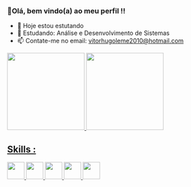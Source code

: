 ### 👋Olá, bem vindo(a) ao meu perfil !!



- 🔭 Hoje estou estutando
- 🌱 Estudando: Análise e Desenvolvimento de Sistemas
- 📫 Contate-me no email: vitorhugoleme2010@hotmail.com

<div>
  <a href="https://github.com/Caldonha">
  <img height="180em" src="https://github-readme-stats.vercel.app/api?username=caldonha&show_icons=true&theme=dark&include_all_commits=true&count_private=true"/>
  <img height="180em" src="https://github-readme-stats.vercel.app/api/top-langs/?username=caldonha&layout=compact&langs_count=7&theme=dark"/>
</div>
  
 ## Skills :
<p >
    <img height="40" src="https://img.shields.io/badge/HTML5-E34F26?style=for-the-badge&logo=html5&logoColor=white">
    <img height="40" src="https://img.shields.io/badge/CSS3-1572B6?style=for-the-badge&logo=css3&logoColor=white">
    <img height="40" src="https://img.shields.io/badge/Bootstrap-563D7C?style=for-the-badge&logo=bootstrap&logoColor=white">
    <img height="40" src="https://img.shields.io/badge/JavaScript-F7DF1E?style=for-the-badge&logo=javascript&logoColor=black">
    <img height="40" src="https://img.shields.io/badge/JavaScript-F7DF1E?style=for-the-badge&logo=javascript&logoColor=black">
  
</p>
  
  ##

  
